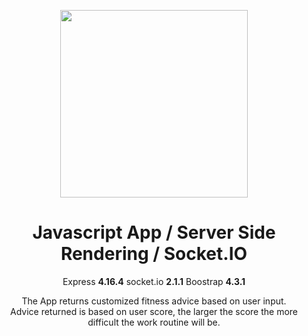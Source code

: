 <p align="center">
  <a href="http://ourfit-env.gupfmeru5m.us-east-1.elasticbeanstalk.com">
    <img width="300" src="http://ourfit-env.gupfmeru5m.us-east-1.elasticbeanstalk.com/heroPhone.png">
  </a>
</p>

<h1 align="center"><b>Javascript App</b> / <b>Server Side Rendering</b> / <b>Socket.IO</b></h1>

<p align="center">
  Express <b>4.16.4</b> socket.io <b>2.1.1</b> Boostrap <b>4.3.1</b> 
</p>
<p align="center">
  The App returns customized fitness advice based on user input. <br>
  Advice returned is based on user score, the larger the score the more difficult the work routine will be.
</p>





